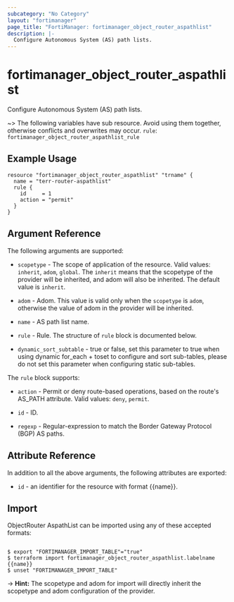 ```yaml
---
subcategory: "No Category"
layout: "fortimanager"
page_title: "FortiManager: fortimanager_object_router_aspathlist"
description: |-
  Configure Autonomous System (AS) path lists.
---
```


# fortimanager_object_router_aspathlist
Configure Autonomous System (AS) path lists.

~> The following variables have sub resource. Avoid using them together, otherwise conflicts and overwrites may occur.
`rule`: `fortimanager_object_router_aspathlist_rule`



## Example Usage

```hcl
resource "fortimanager_object_router_aspathlist" "trname" {
  name = "terr-router-aspathlist"
  rule {
    id     = 1
    action = "permit"
  }
}
```

## Argument Reference


The following arguments are supported:

* `scopetype` - The scope of application of the resource. Valid values: `inherit`, `adom`, `global`. The `inherit` means that the scopetype of the provider will be inherited, and adom will also be inherited. The default value is `inherit`.
* `adom` - Adom. This value is valid only when the `scopetype` is `adom`, otherwise the value of adom in the provider will be inherited.

* `name` - AS path list name.
* `rule` - Rule. The structure of `rule` block is documented below.
* `dynamic_sort_subtable` - true or false, set this parameter to true when using dynamic for_each + toset to configure and sort sub-tables, please do not set this parameter when configuring static sub-tables.

The `rule` block supports:

* `action` - Permit or deny route-based operations, based on the route's AS_PATH attribute. Valid values: `deny`, `permit`.

* `id` - ID.
* `regexp` - Regular-expression to match the Border Gateway Protocol (BGP) AS paths.


## Attribute Reference

In addition to all the above arguments, the following attributes are exported:
* `id` - an identifier for the resource with format {{name}}.

## Import

ObjectRouter AspathList can be imported using any of these accepted formats:
```

$ export "FORTIMANAGER_IMPORT_TABLE"="true"
$ terraform import fortimanager_object_router_aspathlist.labelname {{name}}
$ unset "FORTIMANAGER_IMPORT_TABLE"
```
-> **Hint:** The scopetype and adom for import will directly inherit the scopetype and adom configuration of the provider.

